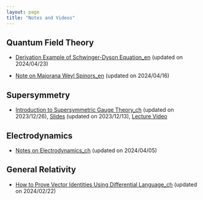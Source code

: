 ```yaml
---
layout: page
title: "Notes and Videos"
---
```

## Quantum Field Theory
 - [Derivation Example of Schwinger-Dyson Equation_en](Schwinger-Dyson_Equation.pdf) (updated on 2024/04/23)
 
 - [Note on Majorana Weyl Spinors_en](Majorana-Weyl_Spinor.pdf) (updated on 2024/04/16)
 
## Supersymmetry
 - [Introduction to Supersymmetric Gauge Theory_ch](SUSYGAUGE.pdf) (updated on 2023/12/26), [Slides](Supersymmetric_Gauge_Theory.pdf) (updated on 2023/12/13), [Lecture Video](https://www.bilibili.com/video/BV1FG411e7wT/?spm_id_from=333.999.0.0)

## Electrodynamics
 - [Notes on Electrodynamics_ch](Electrodynamics.pdf) (updated on 2024/04/05)

## General Relativity
 - [How to Prove Vector Identities Using Differential Language_ch](Proof_for_Identities.pdf) (updated on 2024/02/22)
